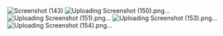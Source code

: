 
![Screenshot (143)](https://github.com/parthborad2987/BankMaster/assets/125850236/eefd752a-dd42-43b4-9c46-6da80695b0a4)
![Uploading Screenshot (150).png…]()
![Uploading Screenshot (151).png…]()
![Uploading Screenshot (153).png…]()
![Uploading Screenshot (154).png…]()
